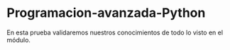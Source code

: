 # Programacion-avanzada-Python
En esta prueba validaremos nuestros conocimientos de todo lo visto en el módulo.
